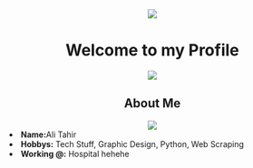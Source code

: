 <body>
<div align='center'>
 <img src='https://i.pinimg.com/originals/b8/32/02/b832028c117cb548614cbea10f0153dc.gif'>
 <h1 align="center">Welcome to my Profile</h1>
</div>
<div align="center">
<!-- <a href="https://discord.com/users/190842306818080769" > -->
   <img src="https://lanyard.cnrad.dev/api/190842306818080769?idleMessage=Apparently in med school!&animated=true&theme=dark&borderRadius=20"  />
  </a>
</div>


<div>
<h2 align="center"> About Me </h2>
  <div align="center">
<img src="https://i.pinimg.com/originals/73/5d/73/735d73725f77188e554756b5e11a2bf1.gif">
  </div>
<li>
 <b>Name:</b>Ali Tahir</li>

<li>
<b>Hobbys:</b> Tech Stuff, Graphic Design, Python, Web Scraping
</li>
<li>
<b>Working @:</b> Hospital hehehe
</li>
<br><br><br>
</div>
<div>

</body>
